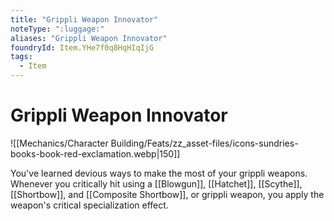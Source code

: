 ```yaml
---
title: "Grippli Weapon Innovator"
noteType: ":luggage:"
aliases: "Grippli Weapon Innovator"
foundryId: Item.YHe7f0q8HqHIqIjG
tags:
  - Item
---
```


# Grippli Weapon Innovator
![[Mechanics/Character Building/Feats/zz_asset-files/icons-sundries-books-book-red-exclamation.webp|150]]

You've learned devious ways to make the most of your grippli weapons. Whenever you critically hit using a [[Blowgun]], [[Hatchet]], [[Scythe]], [[Shortbow]], and [[Composite Shortbow]], or grippli weapon, you apply the weapon's critical specialization effect.

